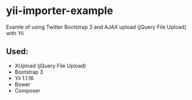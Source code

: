 # yii-importer-example
Examle of using Twitter Bootstrap 3 and AJAX upload (jQuery File Upload) with Yii

## Used:

- XUpload (jQuery File Upload)
- Bootstrap 3
- Yii 1.1.16
- Bower
- Composer
